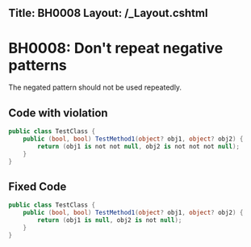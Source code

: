 Title: BH0008
Layout: /_Layout.cshtml
---
# BH0008: Don't repeat negative patterns

The negated pattern should not be used repeatedly.

## Code with violation

```csharp
public class TestClass {
    public (bool, bool) TestMethod1(object? obj1, object? obj2) {
        return (obj1 is not not null, obj2 is not not not null);
    }
}
```

## Fixed Code

```csharp
public class TestClass {
    public (bool, bool) TestMethod1(object? obj1, object? obj2) {
        return (obj1 is null, obj2 is not null);
    }
}
```
